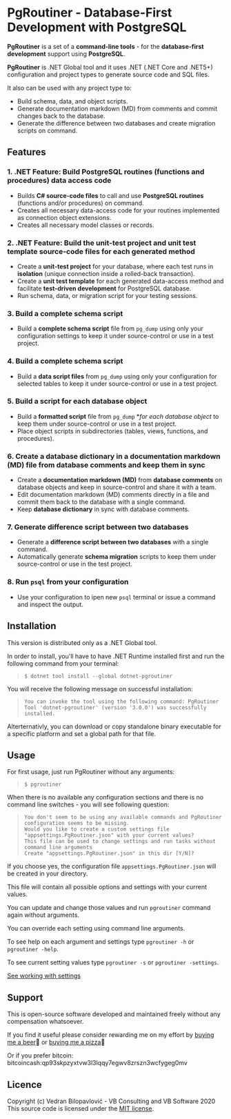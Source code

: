 ﻿# PgRoutiner - Database-First Development with PostgreSQL

**PgRoutiner** is a set of a **command-line tools** - for the **database-first development** support using **PostgreSQL**.

**PgRoutiner** is .NET Global tool and it uses .NET (.NET Core and .NET5+) configuration and project types to generate source code and SQL files.

It also can be used with any project type to:

- Build schema, data, and object scripts.
- Generate documentation markdown (MD) from comments and commit changes back to the database.
- Generate the difference between two databases and create migration scripts on command.

## Features

### 1. .NET Feature: Build PostgreSQL routines (functions and procedures) data access code

- Builds **C# source-code files** to call and use **PostgreSQL routines** (functions and/or procedures) on command.
- Creates all necessary data-access code for your routines implemented as connection object extensions.
- Creates all necessary model classes or records.

### 2. .NET Feature: Build the unit-test project and unit test template source-code files for each generated method

- Create a **unit-test project** for your database, where each test runs in **isolation** (unique connection inside a rolled-back transaction).
- Create a **unit test template** for each generated data-access method and facilitate **test-driven development** for PostgreSQL database. 
- Run schema, data, or migration script for your testing sessions.

### 3. Build a complete schema script

- Build a **complete schema script** file from `pg_dump` using only your configuration settings to keep it under source-control or use in a test project.

### 4. Build a complete schema script

- Build a **data script files** from `pg_dump` using only your configuration for selected tables to keep it under source-control or use in a test project.

### 5. Build a script for each database object

- Build a **formatted script** file from `pg_dump` **for each database object* to keep them under source-control or use in a test project.
- Place object scripts in subdirectories (tables, views, functions, and procedures).

### 6. Create a database dictionary in a documentation markdown (MD) file from database comments and keep them in sync

- Create a **documentation markdown (MD)** from **database comments** on database objects and keep in source-control and share it with a team.
- Edit documentation markdown (MD) comments directly in a file and commit them back to the database with a single command.
- Keep **database dictionary** in sync with database comments.

### 7. Generate difference script between two databases

- Generate a **difference script between two databases** with a single command.
- Automatically generate **schema migration** scripts to keep them under source-control or use in the test project.

### 8. Run `psql` from your configuration

- Use your configuration to ipen new `psql` terminal or issue a command and inspect the output.

## Installation

This version is distributed only as a .NET Global tool.

In order to install, you'll have to have .NET Runtime installed first and run the following command from your terminal:

> ```
> $ dotnet tool install --global dotnet-pgroutiner
> ```

You will receive the following message on successful installation:

> ```
> You can invoke the tool using the following command: PgRoutiner
> Tool 'dotnet-pgroutiner' (version '3.0.0') was successfully installed.
> ```

Alterternativly, you can download or copy standalone binary executable for a specific platform and set a global path for that file.

## Usage

For first usage, just run PgRoutiner without any arguments:

> ```
> $ pgroutiner
> ```

When there is no available any configuration sections and there is no command line switches - you will see following question:

>```
>You don't seem to be using any available commands and PgRoutiner configuration seems to be missing.
>Would you like to create a custom settings file "appsettings.PgRoutiner.json" with your current values?
>This file can be used to change settings and run tasks without command line arguments
>Create "appsettings.PgRoutiner.json" in this dir [Y/N]?
>```

If you choose yes, the configuration file `appsettings.PgRoutiner.json` will be created in your directory.

This file will contain all possible options and settings with your current values. 

You can update and change those values and run `pgroutiner` command again without arguments.

You can override each setting using command line arguments.

To see help on each argument and settings type `pgroutiner -h` or `pgroutiner -help`.

To see current setting values type `pgroutiner -s` or `pgroutiner -settings`.

[See working with settings](https://github.com/vb-consulting/PgRoutiner/wiki/1.-WORKING-WITH-SETTINGS)

## Support
 
This is open-source software developed and maintained freely without any compensation whatsoever.
 
If you find it useful please consider rewarding me on my effort by [buying me a beer](https://www.paypal.me/vbsoftware/5)🍻 or [buying me a pizza](https://www.paypal.me/vbsoftware/10)🍕
 
Or if you prefer bitcoin:
bitcoincash:qp93skpzyxtvw3l3lqqy7egwv8zrszn3wcfygeg0mv
 
## Licence
 
Copyright (c) Vedran Bilopavlović - VB Consulting and VB Software 2020
This source code is licensed under the [MIT license](https://github.com/vb-consulting/PgRoutiner/blob/master/LICENSE).

